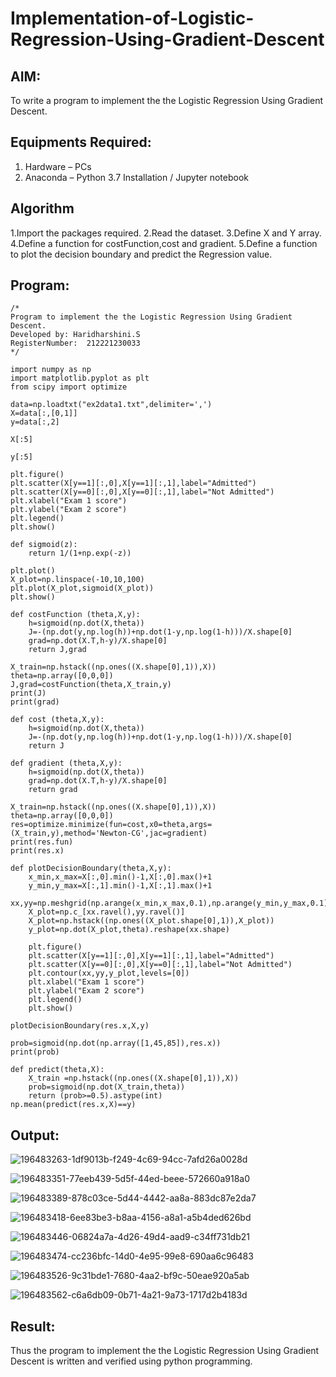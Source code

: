 
# Implementation-of-Logistic-Regression-Using-Gradient-Descent

## AIM:
To write a program to implement the the Logistic Regression Using Gradient Descent.

## Equipments Required:
1. Hardware – PCs
2. Anaconda – Python 3.7 Installation / Jupyter notebook

## Algorithm
1.Import the packages required.
2.Read the dataset.
3.Define X and Y array.
4.Define a function for costFunction,cost and gradient.
5.Define a function to plot the decision boundary and predict the Regression value.

## Program:
```
/*
Program to implement the the Logistic Regression Using Gradient Descent.
Developed by: Haridharshini.S
RegisterNumber:  212221230033
*/
```
```
import numpy as np
import matplotlib.pyplot as plt
from scipy import optimize

data=np.loadtxt("ex2data1.txt",delimiter=',')
X=data[:,[0,1]]
y=data[:,2]

X[:5]

y[:5]

plt.figure()
plt.scatter(X[y==1][:,0],X[y==1][:,1],label="Admitted")
plt.scatter(X[y==0][:,0],X[y==0][:,1],label="Not Admitted")
plt.xlabel("Exam 1 score")
plt.ylabel("Exam 2 score")
plt.legend()
plt.show()

def sigmoid(z):
    return 1/(1+np.exp(-z))

plt.plot()
X_plot=np.linspace(-10,10,100)
plt.plot(X_plot,sigmoid(X_plot))
plt.show()

def costFunction (theta,X,y):
    h=sigmoid(np.dot(X,theta))
    J=-(np.dot(y,np.log(h))+np.dot(1-y,np.log(1-h)))/X.shape[0]
    grad=np.dot(X.T,h-y)/X.shape[0]
    return J,grad

X_train=np.hstack((np.ones((X.shape[0],1)),X))
theta=np.array([0,0,0])
J,grad=costFunction(theta,X_train,y)
print(J)
print(grad)

def cost (theta,X,y):
    h=sigmoid(np.dot(X,theta))
    J=-(np.dot(y,np.log(h))+np.dot(1-y,np.log(1-h)))/X.shape[0]
    return J

def gradient (theta,X,y):
    h=sigmoid(np.dot(X,theta))
    grad=np.dot(X.T,h-y)/X.shape[0]
    return grad

X_train=np.hstack((np.ones((X.shape[0],1)),X))
theta=np.array([0,0,0])
res=optimize.minimize(fun=cost,x0=theta,args=(X_train,y),method='Newton-CG',jac=gradient)
print(res.fun)
print(res.x)

def plotDecisionBoundary(theta,X,y):
    x_min,x_max=X[:,0].min()-1,X[:,0].max()+1
    y_min,y_max=X[:,1].min()-1,X[:,1].max()+1
    xx,yy=np.meshgrid(np.arange(x_min,x_max,0.1),np.arange(y_min,y_max,0.1))
    X_plot=np.c_[xx.ravel(),yy.ravel()]
    X_plot=np.hstack((np.ones((X_plot.shape[0],1)),X_plot))
    y_plot=np.dot(X_plot,theta).reshape(xx.shape)
    
    plt.figure()
    plt.scatter(X[y==1][:,0],X[y==1][:,1],label="Admitted")
    plt.scatter(X[y==0][:,0],X[y==0][:,1],label="Not Admitted")
    plt.contour(xx,yy,y_plot,levels=[0])
    plt.xlabel("Exam 1 score")
    plt.ylabel("Exam 2 score")
    plt.legend()
    plt.show()

plotDecisionBoundary(res.x,X,y)

prob=sigmoid(np.dot(np.array([1,45,85]),res.x))
print(prob)

def predict(theta,X):
    X_train =np.hstack((np.ones((X.shape[0],1)),X))
    prob=sigmoid(np.dot(X_train,theta))
    return (prob>=0.5).astype(int)
np.mean(predict(res.x,X)==y)
```

## Output:
![196483263-1df9013b-f249-4c69-94cc-7afd26a0028d](https://user-images.githubusercontent.com/94169318/200604619-bbc626b8-88a1-4e94-9eab-5e8bdcd45b6c.png)

![196483351-77eeb439-5d5f-44ed-beee-572660a918a0](https://user-images.githubusercontent.com/94169318/200604697-2fa7a6ae-fffb-4593-b56a-895d69d6d1eb.png)

![196483389-878c03ce-5d44-4442-aa8a-883dc87e2da7](https://user-images.githubusercontent.com/94169318/200604761-a5975c81-408d-4fe6-bf6a-17d4840108d6.png)

![196483418-6ee83be3-b8aa-4156-a8a1-a5b4ded626bd](https://user-images.githubusercontent.com/94169318/200604804-fb275bda-0e34-438d-8528-7de09f6a7e0a.png)

![196483446-06824a7a-4d26-49d4-aad9-c34ff731db21](https://user-images.githubusercontent.com/94169318/200604891-954ec55a-8230-408d-9b36-84070e380916.png)

![196483474-cc236bfc-14d0-4e95-99e8-690aa6c96483](https://user-images.githubusercontent.com/94169318/200604930-3c85e57d-baee-4bb9-9fba-8f1df0bc8527.png)

![196483526-9c31bde1-7680-4aa2-bf9c-50eae920a5ab](https://user-images.githubusercontent.com/94169318/200604986-08adc47a-5dfc-4e98-85bd-82afa250c273.png)

![196483562-c6a6db09-0b71-4a21-9a73-1717d2b4183d](https://user-images.githubusercontent.com/94169318/200605030-6466f5be-f599-41c7-bd38-8f87af990726.png)

## Result:
Thus the program to implement the the Logistic Regression Using Gradient Descent is written and verified using python programming.
